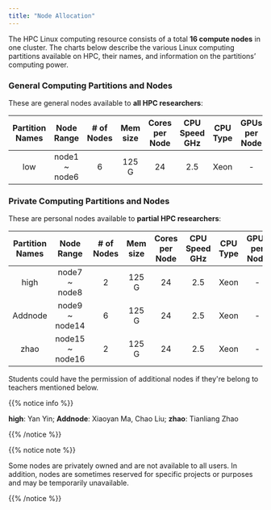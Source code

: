 ```yaml
---
title: "Node Allocation"
---
```


The HPC Linux computing resource consists of a total **16 compute nodes** in one cluster. The charts below describe the various Linux computing partitions available on HPC, their names, and information on the partitions’ computing power.

### General Computing Partitions and Nodes

These are general nodes available to **all HPC researchers**:

| Partition Names | Node Range    | # of Nodes | Mem size | Cores per Node | CPU Speed GHz | CPU Type | GPUs per Node | /tmp Size |
| :-------------: | :-------------: | :----------: | :--------: | :--------------: | :-------------: | :--------: | :-------------: | :---------: |
| low             | node1 ~ node6 | 6          | 125 G    | 24             | 2.5           | Xeon     | -             | 50 G      |

### Private Computing Partitions and Nodes

These are personal nodes available to **partial HPC researchers**:

| Partition Names | Node Range      | # of Nodes | Mem size | Cores per Node | CPU Speed GHz | CPU Type | GPUs per Node | /tmp Size |
| :---------------: | :---------------: | :----------: | :--------: | :--------------: | :-------------: | :--------: | :-------------: | :---------: |
| high            | node7 ~ node8   | 2          | 125 G    | 24             | 2.5           | Xeon     | -             | 50 G      |
| Addnode         | node9 ~ node14  | 6          | 125 G    | 24             | 2.5           | Xeon     | -             | 50 G      |
| zhao            | node15 ~ node16 | 2          | 125 G    | 24             | 2.5           | Xeon     | -             | 50 G      |

Students could have the permission of additional nodes if they're belong to teachers mentioned below.

{{% notice info %}}

**high**: Yan Yin;  **Addnode**: Xiaoyan Ma, Chao Liu;  **zhao**: Tianliang Zhao

{{% /notice %}}

{{% notice note %}}

Some nodes are privately owned and are not available to all users. In addition, nodes are sometimes reserved for specific projects or purposes and may be temporarily unavailable.

{{% /notice %}}